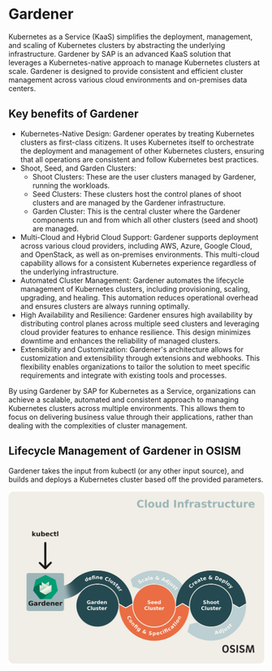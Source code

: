 # Gardener

Kubernetes as a Service (KaaS) simplifies the deployment, management, and scaling of
Kubernetes clusters by abstracting the underlying infrastructure. Gardener by SAP is
an advanced KaaS solution that leverages a Kubernetes-native approach to manage
Kubernetes clusters at scale. Gardener is designed to provide consistent and efficient
cluster management across various cloud environments and on-premises data centers.

## Key benefits of Gardener

* Kubernetes-Native Design: Gardener operates by treating Kubernetes clusters as first-class
  citizens. It uses Kubernetes itself to orchestrate the deployment and management of other
  Kubernetes clusters, ensuring that all operations are consistent and follow Kubernetes best
  practices.
* Shoot, Seed, and Garden Clusters:
  * Shoot Clusters: These are the user clusters managed by Gardener, running the workloads.
  * Seed Clusters: These clusters host the control planes of shoot clusters and are managed by
    the Gardener infrastructure.
  * Garden Cluster: This is the central cluster where the Gardener components run and from which
    all other clusters (seed and shoot) are managed.
* Multi-Cloud and Hybrid Cloud Support: Gardener supports deployment across various cloud providers,
  including AWS, Azure, Google Cloud, and OpenStack, as well as on-premises environments.
  This multi-cloud capability allows for a consistent Kubernetes experience regardless of the
  underlying infrastructure.
* Automated Cluster Management: Gardener automates the lifecycle management of Kubernetes clusters,
  including provisioning, scaling, upgrading, and healing. This automation reduces operational
  overhead and ensures clusters are always running optimally.
* High Availability and Resilience: Gardener ensures high availability by distributing control
  planes across multiple seed clusters and leveraging cloud provider features to enhance resilience.
  This design minimizes downtime and enhances the reliability of managed clusters.
* Extensibility and Customization: Gardener's architecture allows for customization and extensibility
  through extensions and webhooks. This flexibility enables organizations to tailor the solution to
  meet specific requirements and integrate with existing tools and processes.

By using Gardener by SAP for Kubernetes as a Service, organizations can achieve a scalable,
automated and consistent approach to managing Kubernetes clusters across multiple environments.
This allows them to focus on delivering business value through their applications, rather
than dealing with the complexities of cluster management.

## Lifecycle Management of Gardener in OSISM

Gardener takes the input from kubectl (or any other input source), and builds
and deploys a Kubernetes cluster based off the provided parameters.

![Gardener Lifecycle in OSISM](./images/gardener-lifecycle.png)

